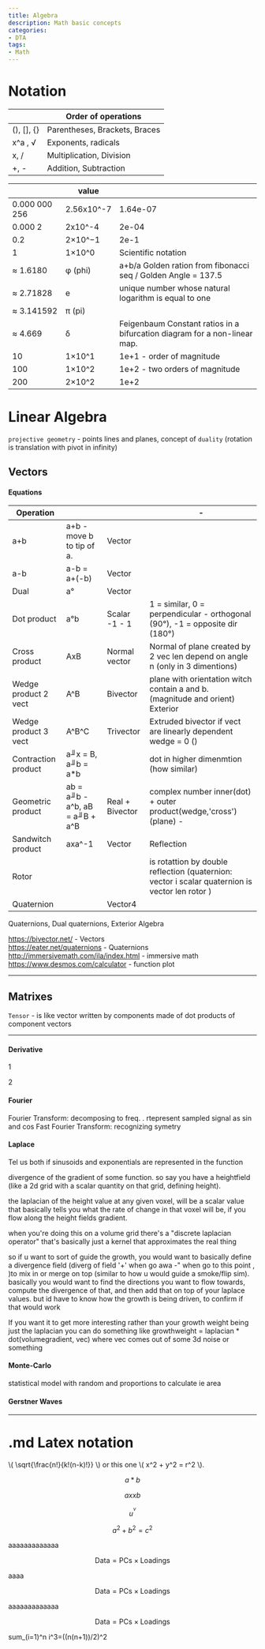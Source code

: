 ```yaml
---
title: Algebra
description: Math basic concepts
categories:
- DTA
tags:
- Math
---
```





# Notation

|  |Order of operations|
|--- | --- |
|(), [], {} | Parentheses, Brackets, Braces
|x^a , √ | Exponents, radicals
|x, / | Multiplication, Division
|+, - | Addition, Subtraction


| |value| |
|--- | --- | --- |
|0.000 000 256  | 2.56x10^-7 | 1.64e-07
|0.000 2 | 2x10^-4 | 2e-04
|0.2	|2×10^−1| 2e-1
|1	|1×10^0|  Scientific notation
≈ 1.6180 |φ (phi)   | a+b/a Golden ration from fibonacci seq / Golden Angle = 137.5  
| ≈ 2.71828 |e | unique number whose natural logarithm is equal to one   
| ≈ 3.141592 | π (pi)  |  
 | ≈ 4.669 |δ| Feigenbaum Constant ratios in a bifurcation diagram for a non-linear map.
|10 | 1×10^1 | 1e+1 - order of magnitude
|100 | 1×10^2 | 1e+2  - two orders of magnitude
|200 | 2×10^2 | 1e+2





# Linear Algebra
`projective geometry` - points lines and planes, concept of `duality`  (rotation is translation with pivot in infinity)




## Vectors

#### Equations

| Operation |||- |
|- | - | - |- |
|a+b| a+b - move b to tip of a. | Vector
|a-b |  a-b = a+(-b) | Vector
|Dual |a° | Vector
|Dot product |  a°b | Scalar  -1 - 1| 1 = similar, 0 = perpendicular - orthogonal (90°), -1 = opposite dir (180°)
|Cross product | AxB|Normal vector | Normal of plane created by 2 vec len depend on angle n  (only in 3 dimentions)
|Wedge product 2 vect | A^B   | Bivector | plane with orientation witch contain a and b. (magnitude and orient) Exterior |product > (similar to cross)   
|Wedge product 3 vect | A^B^C   | Trivector | Extruded bivector if vect are linearly dependent wedge = 0 ()
|Contraction product| a╜x = B,   a╜b = a*b | |dot in higher dimenmtion (how similar)
|Geometric product | ab = a╜b - a^b, aB = a╜B + a^B  | Real + Bivector| complex number inner(dot) + outer product(wedge,'cross') (plane) -
|Sandwitch product | axa^-1 |  Vector | Reflection
|Rotor | | | is rotattion by double reflection  (quaternion: vector i scalar  quaternion is vector len rotor )
|Quaternion | | Vector4 |

Quaternions, Dual quaternions, Exterior Algebra





https://bivector.net/ - Vectors  
https://eater.net/quaternions - Quaternions    
http://immersivemath.com/ila/index.html  - immersive math        
https://www.desmos.com/calculator - function plot  





-----



## Matrixes
`Tensor` - is like vector  written by components made of dot products of component vectors

---
#### Derivative
1

2



#### Fourier
Fourier Transform: decomposing to freq. .  rtepresent sampled signal as sin and cos
Fast Fourier Transform: recognizing symetry

#### Laplace
Tel us both if sinusoids and exponentials are represented in the function  

divergence of the gradient of some function. so say you have a heightfield (like a 2d grid with a scalar quantity on that grid, defining height).

the laplacian of the height value at any given voxel, will be a scalar value that basically tells you what the rate of change in that voxel will be, if you flow along the height fields gradient.

when you're doing this on a volume grid there's a "discrete laplacian operator" that's basically just a kernel that approximates the real thing

so if u want to sort of guide the growth, you would want to basically define a divergence field (diverg of field '+' when go awa -" when go to this point , )to mix in or merge on top (similar to how u would guide a smoke/flip sim). basically you would want to find the directions you want to flow towards, compute the divergence of that, and then add that on top of your laplace values. but id have to know how the growth is being driven, to confirm if that would work

If you want it to get more interesting rather than your growth weight being just the laplacian you can do something like growthweight = laplacian * dot(volumegradient, vec) where vec comes out of some 3d noise or something


#### Monte-Carlo
statistical model with random and proportions to calculate ie area



#### Gerstner Waves


---------



# .md Latex notation

\\( \sqrt{\frac{n!}{k!(n-k)!}} \\) or
this one \\( x^2 + y^2 = r^2 \\).


$$a*b$$

$$axxb$$

$$u^^v$$




$$a^2 + b^2 = c^2$$

aaaaaaaaaaaaa

$$ \mathsf{Data = PCs} \times \mathsf{Loadings} $$

aaaa

$$ \mathsf{Data = PCs} \times \mathsf{Loadings} $$

aaaaaaaaaaaaa

$$ \mathsf{Data = PCs} \times \mathsf{Loadings} $$

sum_(i=1)^n i^3=((n(n+1))/2)^2
